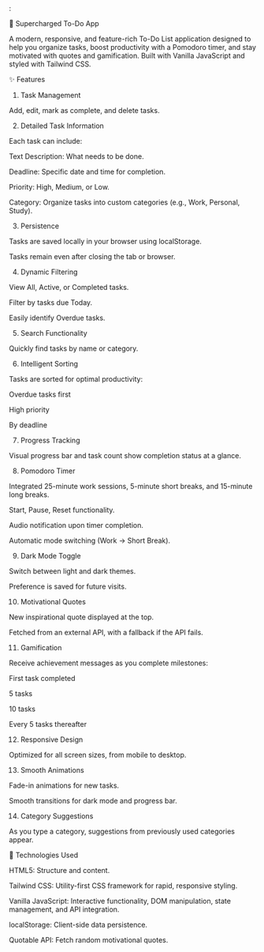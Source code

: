 :

🌟 Supercharged To-Do App

A modern, responsive, and feature-rich To-Do List application designed to help you organize tasks, boost productivity with a Pomodoro timer, and stay motivated with quotes and gamification.
Built with Vanilla JavaScript and styled with Tailwind CSS.

✨ Features
1. Task Management

Add, edit, mark as complete, and delete tasks.

2. Detailed Task Information

Each task can include:

Text Description: What needs to be done.

Deadline: Specific date and time for completion.

Priority: High, Medium, or Low.

Category: Organize tasks into custom categories (e.g., Work, Personal, Study).

3. Persistence

Tasks are saved locally in your browser using localStorage.

Tasks remain even after closing the tab or browser.

4. Dynamic Filtering

View All, Active, or Completed tasks.

Filter by tasks due Today.

Easily identify Overdue tasks.

5. Search Functionality

Quickly find tasks by name or category.

6. Intelligent Sorting

Tasks are sorted for optimal productivity:

Overdue tasks first

High priority

By deadline

7. Progress Tracking

Visual progress bar and task count show completion status at a glance.

8. Pomodoro Timer

Integrated 25-minute work sessions, 5-minute short breaks, and 15-minute long breaks.

Start, Pause, Reset functionality.

Audio notification upon timer completion.

Automatic mode switching (Work → Short Break).

9. Dark Mode Toggle

Switch between light and dark themes.

Preference is saved for future visits.

10. Motivational Quotes

New inspirational quote displayed at the top.

Fetched from an external API, with a fallback if the API fails.

11. Gamification

Receive achievement messages as you complete milestones:

First task completed

5 tasks

10 tasks

Every 5 tasks thereafter

12. Responsive Design

Optimized for all screen sizes, from mobile to desktop.

13. Smooth Animations

Fade-in animations for new tasks.

Smooth transitions for dark mode and progress bar.

14. Category Suggestions

As you type a category, suggestions from previously used categories appear.

🚀 Technologies Used

HTML5: Structure and content.

Tailwind CSS: Utility-first CSS framework for rapid, responsive styling.

Vanilla JavaScript: Interactive functionality, DOM manipulation, state management, and API integration.

localStorage: Client-side data persistence.

Quotable API: Fetch random motivational quotes.
